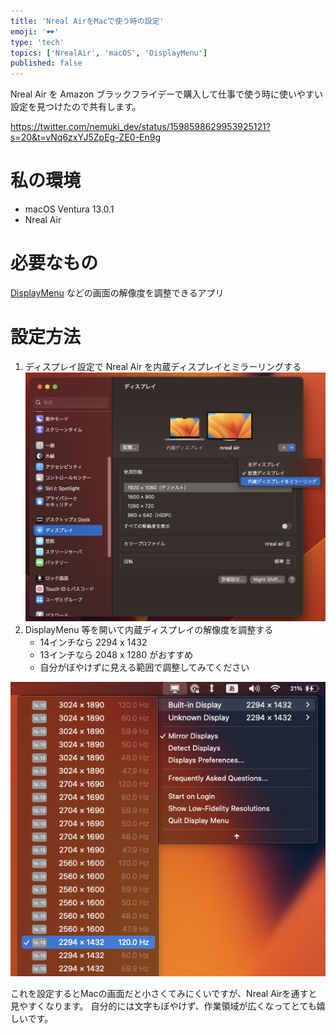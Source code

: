 ```yaml
---
title: 'Nreal AirをMacで使う時の設定'
emoji: '🕶️'
type: 'tech'
topics: ['NrealAir', 'macOS', 'DisplayMenu']
published: false
---
```


Nreal Air を Amazon ブラックフライデーで購入して仕事で使う時に使いやすい設定を見つけたので共有します。

https://twitter.com/nemuki_dev/status/1598598629953925121?s=20&t=vNq6zxYJ5ZpEg-ZE0-En9g

# 私の環境

- macOS Ventura 13.0.1
- Nreal Air

# 必要なもの

[DisplayMenu](https://apps.apple.com/jp/app/display-menu/id549083868?mt=12) などの画面の解像度を調整できるアプリ

# 設定方法

1. ディスプレイ設定で Nreal Air を内蔵ディスプレイとミラーリングする
![](/images/nreal-air-use-mac/system-settings.png)
2. DisplayMenu 等を開いて内蔵ディスプレイの解像度を調整する
   - 14インチなら 2294 x 1432
   - 13インチなら 2048 x 1280 がおすすめ
   - 自分がぼやけずに見える範囲で調整してみてください

![](/images/nreal-air-use-mac/display-menu-settings.png)

これを設定するとMacの画面だと小さくてみにくいですが、Nreal Airを通すと見やすくなります。
自分的には文字もぼやけず、作業領域が広くなってとても嬉しいです。

